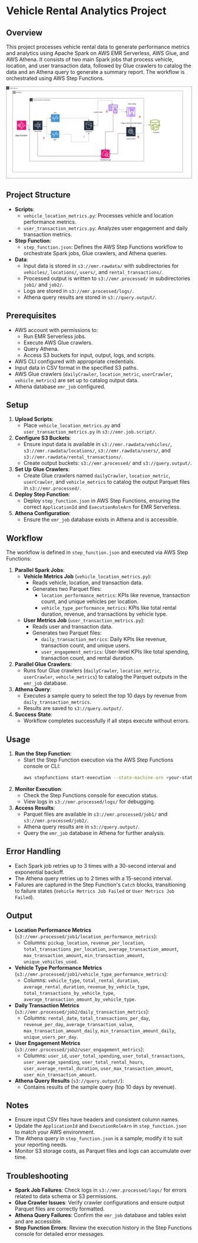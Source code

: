 # Vehicle Rental Analytics Project

## Overview
This project processes vehicle rental data to generate performance metrics and analytics using Apache Spark on AWS EMR Serverless, AWS Glue, and AWS Athena. It consists of two main Spark jobs that process vehicle, location, and user transaction data, followed by Glue crawlers to catalog the data and an Athena query to generate a summary report. The workflow is orchestrated using AWS Step Functions.

![Architecture Diagram](./images/architecture.svg)

## Project Structure
- **Scripts**:
  - `vehicle_location_metrics.py`: Processes vehicle and location performance metrics.
  - `user_transaction_metrics.py`: Analyzes user engagement and daily transaction metrics.
- **Step Function**:
  - `step_function.json`: Defines the AWS Step Functions workflow to orchestrate Spark jobs, Glue crawlers, and Athena queries.
- **Data**:
  - Input data is stored in `s3://emr.rawdata/` with subdirectories for `vehicles/`, `locations/`, `users/`, and `rental_transactions/`.
  - Processed output is written to `s3://emr.processed/` in subdirectories `job1/` and `job2/`.
  - Logs are stored in `s3://emr.processed/logs/`.
  - Athena query results are stored in `s3://query.output/`.

## Prerequisites
- AWS account with permissions to:
  - Run EMR Serverless jobs.
  - Execute AWS Glue crawlers.
  - Query Athena.
  - Access S3 buckets for input, output, logs, and scripts.
- AWS CLI configured with appropriate credentials.
- Input data in CSV format in the specified S3 paths.
- AWS Glue crawlers (`dailyCrawler`, `location_metric`, `userCrawler`, `vehicle_metrics`) are set up to catalog output data.
- Athena database `emr_job` configured.

## Setup
1. **Upload Scripts**:
   - Place `vehicle_location_metrics.py` and `user_transaction_metrics.py` in `s3://emr.job.script/`.
2. **Configure S3 Buckets**:
   - Ensure input data is available in `s3://emr.rawdata/vehicles/`, `s3://emr.rawdata/locations/`, `s3://emr.rawdata/users/`, and `s3://emr.rawdata/rental_transactions/`.
   - Create output buckets: `s3://emr.processed/` and `s3://query.output/`.
3. **Set Up Glue Crawlers**:
   - Create Glue crawlers named `dailyCrawler`, `location_metric`, `userCrawler`, and `vehicle_metrics` to catalog the output Parquet files in `s3://emr.processed/`.
4. **Deploy Step Function**:
   - Deploy `step_function.json` in AWS Step Functions, ensuring the correct `ApplicationId` and `ExecutionRoleArn` for EMR Serverless.
5. **Athena Configuration**:
   - Ensure the `emr_job` database exists in Athena and is accessible.

## Workflow
The workflow is defined in `step_function.json` and executed via AWS Step Functions:
1. **Parallel Spark Jobs**:
   - **Vehicle Metrics Job** (`vehicle_location_metrics.py`):
     - Reads vehicle, location, and transaction data.
     - Generates two Parquet files:
       - `location_performance_metrics`: KPIs like revenue, transaction count, and unique vehicles per location.
       - `vehicle_type_performance_metrics`: KPIs like total rental duration, revenue, and transactions by vehicle type.
   - **User Metrics Job** (`user_transaction_metrics.py`):
     - Reads user and transaction data.
     - Generates two Parquet files:
       - `daily_transaction_metrics`: Daily KPIs like revenue, transaction count, and unique users.
       - `user_engagement_metrics`: User-level KPIs like total spending, transaction count, and rental duration.
2. **Parallel Glue Crawlers**:
   - Runs four Glue crawlers (`dailyCrawler`, `location_metric`, `userCrawler`, `vehicle_metrics`) to catalog the Parquet outputs in the `emr_job` database.
3. **Athena Query**:
   - Executes a sample query to select the top 10 days by revenue from `daily_transaction_metrics`.
   - Results are saved to `s3://query.output/`.
4. **Success State**:
   - Workflow completes successfully if all steps execute without errors.

## Usage
1. **Run the Step Function**:
   - Start the Step Function execution via the AWS Step Functions console or CLI:
     ```bash
     aws stepfunctions start-execution --state-machine-arn <your-state-machine-arn>
     ```
2. **Monitor Execution**:
   - Check the Step Functions console for execution status.
   - View logs in `s3://emr.processed/logs/` for debugging.
3. **Access Results**:
   - Parquet files are available in `s3://emr.processed/job1/` and `s3://emr.processed/job2/`.
   - Athena query results are in `s3://query.output/`.
   - Query the `emr_job` database in Athena for further analysis.

## Error Handling
- Each Spark job retries up to 3 times with a 30-second interval and exponential backoff.
- The Athena query retries up to 2 times with a 15-second interval.
- Failures are captured in the Step Function's `Catch` blocks, transitioning to failure states (`Vehicle Metrics Job Failed` or `User Metrics Job Failed`).

## Output
- **Location Performance Metrics** (`s3://emr.processed/job1/location_performance_metrics`):
  - Columns: `pickup_location`, `revenue_per_location`, `total_transactions_per_location`, `average_transaction_amount`, `max_transaction_amount`, `min_transaction_amount`, `unique_vehicles_used`.
- **Vehicle Type Performance Metrics** (`s3://emr.processed/job1/vehicle_type_performance_metrics`):
  - Columns: `vehicle_type`, `total_rental_duration`, `average_rental_duration`, `revenue_by_vehicle_type`, `total_transactions_by_vehicle_type`, `average_transaction_amount_by_vehicle_type`.
- **Daily Transaction Metrics** (`s3://emr.processed/job2/daily_transaction_metrics`):
  - Columns: `rental_date`, `total_transactions_per_day`, `revenue_per_day`, `average_transaction_value`, `max_transaction_amount_daily`, `min_transaction_amount_daily`, `unique_users_per_day`.
- **User Engagement Metrics** (`s3://emr.processed/job2/user_engagement_metrics`):
  - Columns: `user_id`, `user_total_spending`, `user_total_transactions`, `user_average_spending`, `user_total_rental_hours`, `user_average_rental_duration`, `user_max_transaction_amount`, `user_min_transaction_amount`.
- **Athena Query Results** (`s3://query.output/`):
  - Contains results of the sample query (top 10 days by revenue).

## Notes
- Ensure input CSV files have headers and consistent column names.
- Update the `ApplicationId` and `ExecutionRoleArn` in `step_function.json` to match your AWS environment.
- The Athena query in `step_function.json` is a sample; modify it to suit your reporting needs.
- Monitor S3 storage costs, as Parquet files and logs can accumulate over time.

## Troubleshooting
- **Spark Job Failures**: Check logs in `s3://emr.processed/logs/` for errors related to data schema or S3 permissions.
- **Glue Crawler Issues**: Verify crawler configurations and ensure output Parquet files are correctly formatted.
- **Athena Query Failures**: Confirm the `emr_job` database and tables exist and are accessible.
- **Step Function Errors**: Review the execution history in the Step Functions console for detailed error messages.
